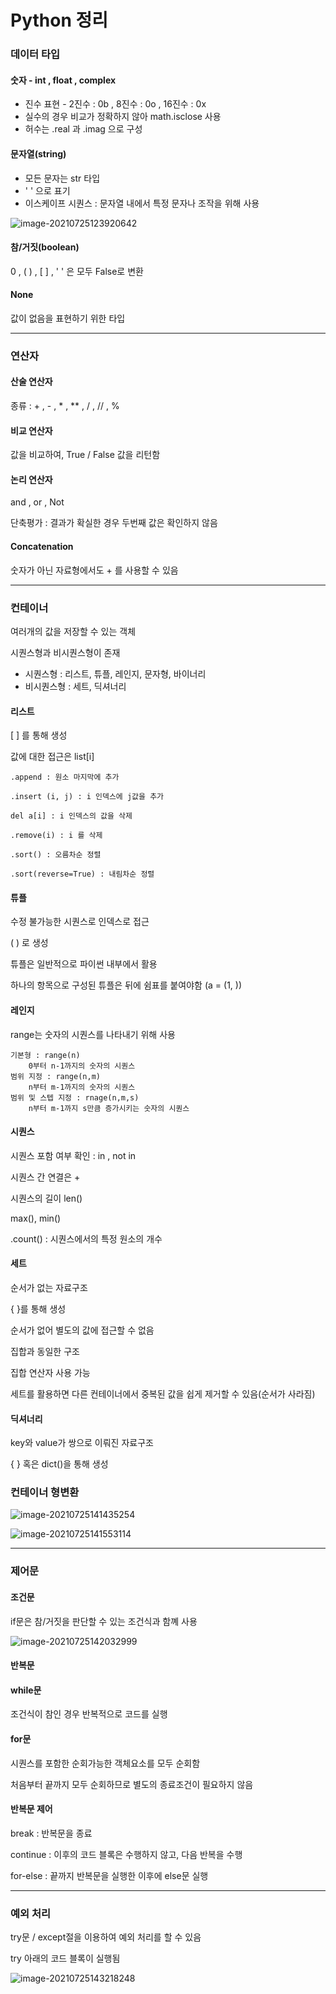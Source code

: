 #  Python 정리



###  데이터 타입

#### 숫자 - int , float , complex

* 진수 표현 - 2진수 : 0b , 8진수 : 0o , 16진수 : 0x
* 실수의 경우 비교가 정확하지 않아 math.isclose 사용
* 허수는 .real 과 .imag 으로 구성



#### 문자열(string)

* 모든 문자는 str 타입
* ' ' 으로 표기
* 이스케이프 시퀀스 : 문자열 내에서 특정 문자나 조작을 위해 사용

![image-20210725123920642](python1.assets/image-20210725123920642.png)



#### 참/거짓(boolean)

0 , ( ) , [ ] , ' ' 은 모두 False로 변환

#### None

값이 없음을 표현하기 위한 타입

_____

###  연산자

####  산술 연산자

종류 : + , - , * , ** , / , // , %

####  비교 연산자

값을 비교하여, True / False 값을 리턴함

####  논리 연산자

and , or , Not

단축평가 : 결과가 확실한 경우 두번째 값은 확인하지 않음

#### Concatenation

숫자가 아닌 자료형에서도 + 를 사용할 수 있음



_____

###  컨테이너

여러개의 값을 저장할 수 있는 객체

시퀀스형과 비시퀀스형이 존재

* 시퀀스형 : 리스트, 튜플, 레인지, 문자형, 바이너리
* 비시퀀스형 : 세트, 딕셔너리

####  리스트

[ ] 를 통해 생성

값에 대한 접근은 list[i]

```
.append : 원소 마지막에 추가

.insert (i, j) : i 인덱스에 j값을 추가

del a[i] : i 인덱스의 값을 삭제

.remove(i) : i 를 삭제

.sort() : 오름차순 정렬

.sort(reverse=True) : 내림차순 정렬
```

####  튜플

수정 불가능한 시퀀스로 인덱스로 접근

( ) 로 생성

튜플은 일반적으로 파이썬 내부에서 활용

하나의 항목으로 구성된 튜플은 뒤에 쉼표를 붙여야함 (a = (1, ))

####  레인지

range는 숫자의 시퀀스를 나타내기 위해 사용

```
기본형 : range(n)
	0부터 n-1까지의 숫자의 시퀀스
범위 지정 : range(n,m)
	n부터 m-1까지의 숫자의 시퀀스
범위 및 스텝 지정 : rnage(n,m,s)
	n부터 m-1까지 s만큼 증가시키는 숫자의 시퀀스
```

####  시퀀스

시퀀스 포함 여부 확인 : in , not in

시퀀스 간 연결은 +

시퀀스의 길이 len()

max(), min()

.count() : 시퀀스에서의 특정 원소의 개수

#### 세트

순서가 없는 자료구조

{ }를 통해 생성

순서가 없어 별도의 값에 접근할 수 없음

집합과 동일한 구조

집합 연산자 사용 가능

세트를 활용하면 다른 컨테이너에서 중복된 값을 쉽게 제거할 수 있음(순서가 사라짐)

#### 딕셔너리

key와 value가 쌍으로 이뤄진 자료구조

{ } 혹은 dict()을 통해 생성

### 컨테이너 형변환

![image-20210725141435254](python1.assets/image-20210725141435254.png)

![image-20210725141553114](python1.assets/image-20210725141553114.png)

_____

###  제어문

####  조건문

if문은 참/거짓을 판단할 수 있는 조건식과 함꼐 사용

![image-20210725142032999](python1.assets/image-20210725142032999.png)

####  반복문

####  while문

조건식이 참인 경우 반복적으로 코드를 실행

####  for문

시퀀스를 포함한 순회가능한 객체요소를 모두 순회함

처음부터 끝까지 모두 순회하므로 별도의 종료조건이 필요하지 않음

####  반복문 제어

break : 반복문을 종료

continue : 이후의 코드 블록은 수행하지 않고, 다음 반복을 수행

for-else : 끝까지 반복문을 실행한 이후에 else문 실행

_____

###  예외 처리

try문 / except절을 이용하여 예외 처리를 할 수 있음

try 아래의 코드 블록이 실행됨

![image-20210725143218248](python1.assets/image-20210725143218248.png)